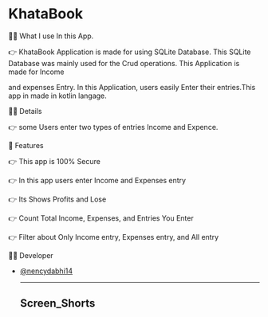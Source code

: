 # KhataBook

🤷‍♀️ What I use In this App.   
    
 👉         KhataBook Application is made for using SQLite Database. This SQLite Database was mainly used for the Crud operations. This Application is made for Income 
    
   and expenses Entry. In this Application, users easily Enter their entries.This app in made in kotlin langage.
   
     
     
💁‍♀️ Details
   
   👉 some Users enter two types of entries Income and Expence.



🌟 Features
    
  👉 This app is 100% Secure
    
  👉 In this app users enter Income and Expenses entry
    
  👉 Its Shows Profits and Lose
    
  👉 Count Total Income, Expenses, and Entries You Enter 
    
  👉 Filter about Only Income entry, Expenses entry, and All entry
    
    
    
👩‍💻 Developer
    
- [@nencydabhi14](https://github.com/nencydabhi14)

    ---------------------------------------------------------------------------------------------------------------------------------------------------------------
    
    ## Screen_Shorts
    
    
    
